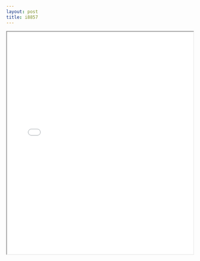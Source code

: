 ```yaml
---
layout: post
title: i8857
---
```


<div class="pdf-container">
<iframe src="ea/assets/pdfs/hock/i8857.pdf" height="600" width="100%" allowFullScreen="true"></iframe>
</div>

